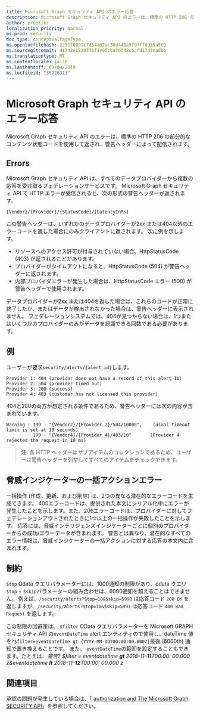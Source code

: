 ```yaml
---
title: Microsoft Graph セキュリティ API のエラー応答
description: Microsoft Graph セキュリティ API のエラーは、標準の HTTP 206 の部分的なコンテンツ状態コードを使用して返され、警告ヘッダーによって配信されます。
author: preetikr
localization_priority: Normal
ms.prod: security
doc_type: conceptualPageType
ms.openlocfilehash: 2291f0009c7d54a62ac30d448a9f97ff8935a569
ms.sourcegitcommit: d1742ec820776f1e95cba76d98c6cfd17d3eadbb
ms.translationtype: MT
ms.contentlocale: ja-JP
ms.lasthandoff: 09/04/2019
ms.locfileid: "36726313"
---
```

# <a name="microsoft-graph-security-api-error-responses"></a>Microsoft Graph セキュリティ API のエラー応答

Microsoft Graph セキュリティ API のエラーは、標準の HTTP 206 の部分的なコンテンツ状態コードを使用して返され、警告ヘッダーによって配信されます。

## <a name="errors"></a>Errors

Microsoft Graph セキュリティ API は、すべてのデータプロバイダーから複数の応答を受け取るフェデレーションサービスです。 Microsoft Graph セキュリティ API で HTTP エラーが受信されると、次の形式の警告ヘッダーが返されます。
<!-- { "blockType": "ignored" } -->

```http
{Vendor}/{Provider}/{StatusCode}/{LatencyInMs}
```

この警告ヘッダーは、いずれかのデータプロバイダーが2xx または404以外のエラーコードを返した場合にのみクライアントに返されます。 次に例を示します。

- リソースへのアクセス許可が付与されていない場合、HttpStatusCode (403) が返されることがあります。
- プロバイダーがタイムアウトになると、HttpStatusCode (504) が警告ヘッダーに返されます。
- 内部プロバイダエラーが発生した場合は、HttpStatusCode エラー (500) が警告ヘッダーで使用されます。

データプロバイダーが2xx または404を返した場合は、これらのコードが正常に終了したか、またはデータが検出されなかった場合は、警告ヘッダーに表示されません。 フェデレーションシステムでは、404が見つからない場合は、1つまたはいくつかのプロバイダーのみがデータを認識できる回数である必要があります。

## <a name="example"></a>例

ユーザーが要求`security/alerts/{alert_id}`します。

    Provider 1: 404 (provider does not have a record of this alert ID)
    Provider 2: 504 (provider timed out)
    Provider 3: 200 (success)
    Provider 4: 403 (customer has not licensed this provider)

404と200の両方が想定される条件であるため、警告ヘッダーには次の内容が含まれています。

```HTTP
Warning : 199 - "{Vendor2}/{Provider 2}/504/10000",    (usual timeout limit is set at 10 seconds)
          199 - "{Vendor4}/{Provider 4}/403/10"       (Provider 4 rejected the request in 10 ms)
```

> **注:** 各 HTTP ヘッダーはサブアイテムのコレクションであるため、ユーザーは警告ヘッダーを列挙してすべてのアイテムをチェックできます。

## <a name="threat-indicator-bulk-action-errors"></a>脅威インジケーターの一括アクションエラー

一括操作 (作成、更新、および削除) は、2つの異なる潜在的なエラーコードを生成できます。  400エラーコードは、提供された本文にシリアル化中にエラーが発生したことを示します。また、206エラーコードは、プロバイダーに対してフェデレーションアウトされたときに1つ以上の一括操作が失敗したことを示します。 応答には、脅威インテリジェンスインジケーターごとに個別のプロバイダーからの成功/エラーデータが含まれます。 警告とは異なり、潜在的なすべてのエラー情報は、脅威インジケーターの一括アクションに対する応答の本文内に含まれます。

## <a name="constraints"></a>制約

`$top` Odata クエリパラメーターには、1000通知の制限があり、odata クエリ`$top`  +  `$skip`パラメーターの組み合わせは、6000通知を超えることはできません。 例えば、`/security/alerts?$top=10&$skip=5990` は応答コード `200 OK` を返しますが、`/security/alerts?$top=10&$skip=5991` は応答コード `400 Bad Request` を返します。

この制限の回避策は、 `$filter` OData クエリパラメーターを Microsoft GRAPH セキュリティ API の`eventDateTime` alert エンティティので使用し、dateTime 値を`?$filter=eventDateTime gt {YYYY-MM-DDT00:00:00.000Z}`最後 (6000th) 通知で置き換えることです。 また、 `eventDateTime`の範囲を設定することもできます。たとえば、*警告? $filter = eventdatetime **gt** 2018-11-**11**T00:00: 00.000 z&eventdatetime **lt** 2018-11-**12**T00:00: 00.000 z*

## <a name="see-also"></a>関連項目

承認の問題が発生している場合は、「 [authorization and The Microsoft Graph SECURITY API](/graph/security-authorization)」を参照してください。
